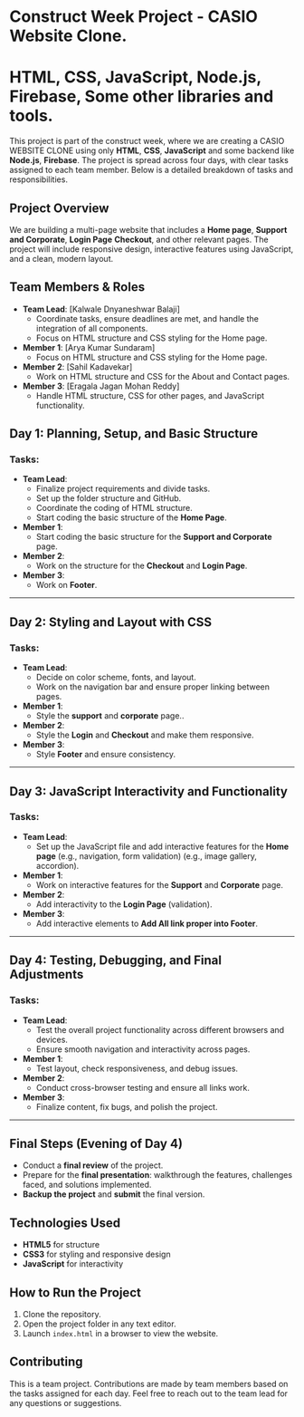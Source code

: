 # Construct Week Project - CASIO Website Clone.
# HTML, CSS, JavaScript, Node.js, Firebase, Some other libraries and tools.

This project is part of the construct week, where we are creating a CASIO WEBSITE CLONE using only **HTML**, **CSS**, **JavaScript** and some backend like **Node.js**, **Firebase**. The project is spread across four days, with clear tasks assigned to each team member. Below is a detailed breakdown of tasks and responsibilities.

## Project Overview

We are building a multi-page website that includes a **Home page**, **Support and Corporate**, **Login Page** **Checkout**, and other relevant pages. The project will include responsive design, interactive features using JavaScript, and a clean, modern layout.

## Team Members & Roles

- **Team Lead**: [Kalwale Dnyaneshwar Balaji]
  - Coordinate tasks, ensure deadlines are met, and handle the integration of all components.
  - Focus on HTML structure and CSS styling for the Home page.
- **Member 1**: [Arya Kumar Sundaram]
  - Focus on HTML structure and CSS styling for the Home page.
- **Member 2**: [Sahil Kadavekar]
  - Work on HTML structure and CSS for the About and Contact pages.
- **Member 3**: [Eragala Jagan Mohan Reddy]
  - Handle HTML structure, CSS for other pages, and JavaScript functionality.

## Day 1: Planning, Setup, and Basic Structure

### **Tasks:**
- **Team Lead**: 
  - Finalize project requirements and divide tasks.
  - Set up the folder structure and GitHub.
  - Coordinate the coding of HTML structure.
  - Start coding the basic structure of the **Home Page**.
- **Member 1**: 
  - Start coding the basic structure for the **Support and Corporate** page.
- **Member 2**: 
  - Work on the structure for the **Checkout** and **Login Page**.
- **Member 3**: 
  - Work on **Footer**.

---

## Day 2: Styling and Layout with CSS

### **Tasks:**
- **Team Lead**: 
  - Decide on color scheme, fonts, and layout.
  - Work on the navigation bar and ensure proper linking between pages.
- **Member 1**: 
  - Style the **support** and **corporate** page..
- **Member 2**: 
  - Style the **Login** and **Checkout** and make them responsive.
- **Member 3**: 
  - Style **Footer** and ensure consistency.

---

## Day 3: JavaScript Interactivity and Functionality

### **Tasks:**
- **Team Lead**: 
  - Set up the JavaScript file and add interactive features for the **Home page** (e.g., navigation, form validation) (e.g., image gallery, accordion).
- **Member 1**: 
  - Work on interactive features for the **Support** and **Corporate** page.
- **Member 2**: 
  - Add interactivity to the **Login Page** (validation).
- **Member 3**: 
  - Add interactive elements to **Add All link proper into Footer**.

---

## Day 4: Testing, Debugging, and Final Adjustments

### **Tasks:**
- **Team Lead**: 
  - Test the overall project functionality across different browsers and devices.
  - Ensure smooth navigation and interactivity across pages.
- **Member 1**: 
  - Test layout, check responsiveness, and debug issues.
- **Member 2**: 
  - Conduct cross-browser testing and ensure all links work.
- **Member 3**: 
  - Finalize content, fix bugs, and polish the project.

---

## Final Steps (Evening of Day 4)

- Conduct a **final review** of the project.
- Prepare for the **final presentation**: walkthrough the features, challenges faced, and solutions implemented.
- **Backup the project** and **submit** the final version.

## Technologies Used

- **HTML5** for structure
- **CSS3** for styling and responsive design
- **JavaScript** for interactivity

## How to Run the Project

1. Clone the repository.
2. Open the project folder in any text editor.
3. Launch `index.html` in a browser to view the website.

## Contributing

This is a team project. Contributions are made by team members based on the tasks assigned for each day. Feel free to reach out to the team lead for any questions or suggestions.

